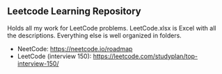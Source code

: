 ## Leetcode Learning Repository

Holds all my work for LeetCode problems. LeetCode.xlsx is Excel with all the descriptions. Everything else is well organized in folders.

- NeetCode: https://neetcode.io/roadmap
- LeetCode (interview 150): https://leetcode.com/studyplan/top-interview-150/
